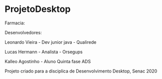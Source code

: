 # ProjetoDesktop

Farmacia:

Desenvolvedores:



Leonardo Vieira - Dev junior java - Qualirede


Lucas Hermann - Analista -  Orsegups 



Kalleo Agostinho - Aluno Quinta fase ADS



Projeto criado para a disciplica de Desenvolvimento Desktop, Senac 2020 


